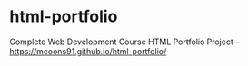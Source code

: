 # html-portfolio
Complete Web Development Course HTML Portfolio Project - https://mcoons91.github.io/html-portfolio/
